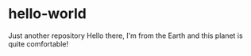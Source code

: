 # hello-world
Just another repository
Hello there,
I'm from the Earth and this planet is quite comfortable!
